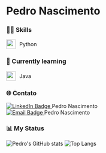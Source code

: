 # Pedro Nascimento

### 👨‍💻 Skills
<div style="display: flex; align-items: center;">
  <img src="https://cdn.jsdelivr.net/gh/devicons/devicon/icons/python/python-original.svg" width="25" style="margin-right: 10px;"/>
  <span>Python</span>
</div>

### 📘 Currently learning
<div style="display: flex; align-items: center;">
  <img src="https://cdn.jsdelivr.net/gh/devicons/devicon/icons/java/java-original.svg" width="25" style="margin-right: 10px;"/>
  <span>Java</span>
</div>

### 🌐 Contato
<a href="https://www.linkedin.com/in/pedro-nascimento-silva-7157a137b/" target="_blank">
  <img src="https://img.shields.io/badge/-LINKEDIN-blue?style=for-the-badge&logo=Linkedin&logoColor=white" alt="LinkedIn Badge"/>
</a> Pedro Nascimento
<br>
<a href="mailto:pedrosilva2302@outlook.com" target="_blank">
  <img src="https://img.shields.io/badge/-EMAIL-D14836?style=for-the-badge&logo=microsoft-outlook&logoColor=white" alt="Email Badge"/>
</a> Pedro Nascimento

### 📊 My Status
  <img src="https://github-readme-stats.vercel.app/api?username=pedro-nascimento-silva&show_icons=true&theme=radical" alt="Pedro's GitHub stats" />
  <img src="https://github-readme-stats.vercel.app/api/top-langs/?username=pedro-nascimento-silva&layout=compact&langs_count=6&theme=radical" alt="Top Langs" />
